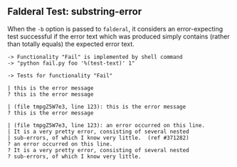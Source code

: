 Falderal Test: substring-error
------------------------------

When the `-b` option is passed to `falderal`, it considers
an error-expecting test successful if the error text which
was produced simply contains (rather than totally equals)
the expected error text.

    -> Functionality "Fail" is implemented by shell command
    -> "python fail.py foo '%(test-text)' 1"

    -> Tests for functionality "Fail"

    | this is the error message
    ? this is the error message

    | (file tmpgZ5W7e3, line 123): this is the error message
    ? this is the error message

    | (file tmpgZ5W7e3, line 123): an error occurred on this line.
    | It is a very pretty error, consisting of several nested
    | sub-errors, of which I know very little.  (ref #371282)
    ? an error occurred on this line.
    ? It is a very pretty error, consisting of several nested
    ? sub-errors, of which I know very little.
